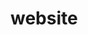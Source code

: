 # website
<!-- Hey, everyone this is Brian. Looking forward to working with everyone on this website. -->
